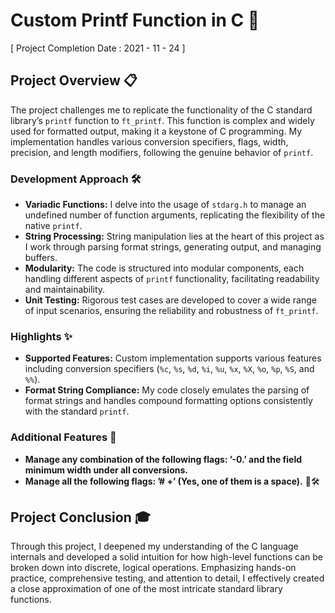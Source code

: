 # Custom Printf Function in C 🚀
[ Project Completion Date : 2021 - 11 - 24 ]

## Project Overview 📋

The project challenges me to replicate the functionality of the C standard library’s `printf` function to `ft_printf`. This function is complex and widely used for formatted output, making it a keystone of C programming. My implementation handles various conversion specifiers, flags, width, precision, and length modifiers, following the genuine behavior of `printf`.

### Development Approach 🛠️

- **Variadic Functions:** I delve into the usage of `stdarg.h` to manage an undefined number of function arguments, replicating the flexibility of the native `printf`.
- **String Processing:** String manipulation lies at the heart of this project as I work through parsing format strings, generating output, and managing buffers.
- **Modularity:** The code is structured into modular components, each handling different aspects of `printf` functionality, facilitating readability and maintainability.
- **Unit Testing:** Rigorous test cases are developed to cover a wide range of input scenarios, ensuring the reliability and robustness of `ft_printf`.

### Highlights ✨

- **Supported Features:** Custom implementation supports various features including conversion specifiers (`%c`, `%s`, `%d`, `%i`, `%u`, `%x`, `%X`, `%o`, `%p`, `%S`, and `%%`).
- **Format String Compliance:** My code closely emulates the parsing of format strings and handles compound formatting options consistently with the standard `printf`.

### Additional Features 🌟

- **Manage any combination of the following flags: ’-0.’ and the field minimum width under all conversions.**
- **Manage all the following flags: ’# +’ (Yes, one of them is a space).** 🌟🛠️

## Project Conclusion 🎓

Through this project, I deepened my understanding of the C language internals and developed a solid intuition for how high-level functions can be broken down into discrete, logical operations. Emphasizing hands-on practice, comprehensive testing, and attention to detail, I effectively created a close approximation of one of the most intricate standard library functions.
